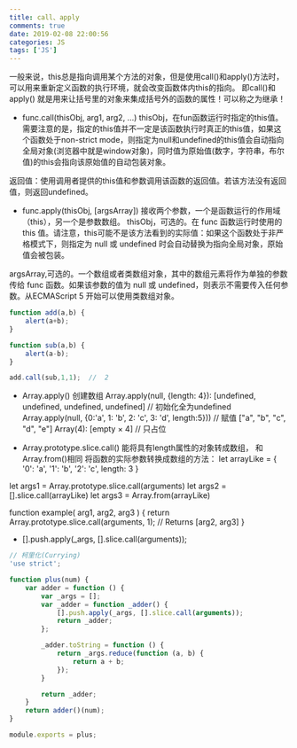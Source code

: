 ```yaml
---
title: call、apply
comments: true
date: 2019-02-08 22:00:56
categories: JS
tags: ['JS']
---
```


一般来说，this总是指向调用某个方法的对象，但是使用call()和apply()方法时，可以用来重新定义函数的执行环境，就会改变函数体内this的指向。
即call()和apply() 就是用来让括号里的对象来集成括号外的函数的属性！可以称之为继承！ 


* func.call(thisObj, arg1, arg2, ...)
thisObj，在fun函数运行时指定的this值。需要注意的是，指定的this值并不一定是该函数执行时真正的this值，如果这个函数处于non-strict mode，则指定为null和undefined的this值会自动指向全局对象(浏览器中就是window对象)，同时值为原始值(数字，字符串，布尔值)的this会指向该原始值的自动包装对象。

返回值：使用调用者提供的this值和参数调用该函数的返回值。若该方法没有返回值，则返回undefined。


* func.apply(thisObj, [argsArray])
接收两个参数，一个是函数运行的作用域（this），另一个是参数数组。
thisObj，可选的。在 func 函数运行时使用的 this 值。请注意，this可能不是该方法看到的实际值：如果这个函数处于非严格模式下，则指定为 null 或 undefined 时会自动替换为指向全局对象，原始值会被包装。

argsArray,可选的。一个数组或者类数组对象，其中的数组元素将作为单独的参数传给 func 函数。如果该参数的值为 null 或  undefined，则表示不需要传入任何参数。从ECMAScript 5 开始可以使用类数组对象。


```JavaScript
function add(a,b) {  
    alert(a+b);  
}  

function sub(a,b) {  
    alert(a-b);  
}  

add.call(sub,1,1);  //  2
 ```


* Array.apply() 创建数组
Array.apply(null, {length: 4}): [undefined, undefined, undefined, undefined] // 初始化全为undefined
Array.apply(null, {0:'a', 1: 'b', 2: 'c', 3: 'd', length:5}))  // 赋值 ["a", "b", "c", "d", "e"]
Array(4): [empty × 4] // 只占位


 * Array.prototype.slice.call() 能将具有length属性的对象转成数组， 和Array.from()相同
 将函数的实际参数转换成数组的方法：
 let arrayLike = {
    '0': 'a',
    '1': 'b',
    '2': 'c',
    length: 3
}

 let args1 = Array.prototype.slice.call(arguments)
 let args2 = [].slice.call(arrayLike)
 let args3 = Array.from(arrayLike)

function example( arg1, arg2, arg3 ) { 
  return Array.prototype.slice.call(arguments, 1);  // Returns [arg2, arg3] 
}

* [].push.apply(_args, [].slice.call(arguments));
```JavaScript
// 柯里化(Currying)
'use strict';

function plus(num) {
    var adder = function () {
        var _args = [];
        var _adder = function _adder() {
            [].push.apply(_args, [].slice.call(arguments));
            return _adder;
        };

        _adder.toString = function () {
            return _args.reduce(function (a, b) {
                return a + b;
            });
        }

        return _adder;
    }
    return adder()(num);
}

module.exports = plus;
```